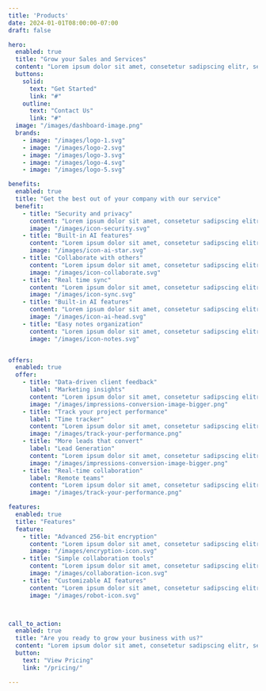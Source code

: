 ```yaml
---
title: 'Products'
date: 2024-01-01T08:00:00-07:00
draft: false

hero:
  enabled: true
  title: "Grow your Sales and Services"
  content: "Lorem ipsum dolor sit amet, consetetur sadipscing elitr, sed diam nonumy eirmod tempor invidunt ut labore et dolore magna aliquyam erat."
  buttons:
    solid:
      text: "Get Started"
      link: "#"
    outline:
      text: "Contact Us"
      link: "#"
  image: "/images/dashboard-image.png"
  brands:
    - image: "/images/logo-1.svg"
    - image: "/images/logo-2.svg"
    - image: "/images/logo-3.svg"
    - image: "/images/logo-4.svg"
    - image: "/images/logo-5.svg"

benefits:
  enabled: true
  title: "Get the best out of your company with our service"
  benefit:
    - title: "Security and privacy"
      content: "Lorem ipsum dolor sit amet, consetetur sadipscing elitr, sed diam nonumy eirmod tempor."
      image: "/images/icon-security.svg"
    - title: "Built-in AI features"
      content: "Lorem ipsum dolor sit amet, consetetur sadipscing elitr, sed diam nonumy eirmod tempor."
      image: "/images/icon-ai-star.svg"
    - title: "Collaborate with others"
      content: "Lorem ipsum dolor sit amet, consetetur sadipscing elitr, sed diam nonumy eirmod tempor."
      image: "/images/icon-collaborate.svg"
    - title: "Real time sync"
      content: "Lorem ipsum dolor sit amet, consetetur sadipscing elitr, sed diam nonumy eirmod tempor."
      image: "/images/icon-sync.svg"
    - title: "Built-in AI features"
      content: "Lorem ipsum dolor sit amet, consetetur sadipscing elitr, sed diam nonumy eirmod tempor."
      image: "/images/icon-ai-head.svg"
    - title: "Easy notes organization"
      content: "Lorem ipsum dolor sit amet, consetetur sadipscing elitr, sed diam nonumy eirmod tempor."
      image: "/images/icon-notes.svg"


offers:
  enabled: true
  offer:
    - title: "Data-driven client feedback"
      label: "Marketing insights"
      content: "Lorem ipsum dolor sit amet, consetetur sadipscing elitr, sed diam nonumy eirmod tempor invidunt ut labore et dolore magna aliquyam erat, sed diam voluptua invidunt ut labore. At dolore magna aliquyam erat, sed diam voluptua invid unt ut labore."
      image: "/images/impressions-conversion-image-bigger.png"
    - title: "Track your project performance"
      label: "Time tracker"
      content: "Lorem ipsum dolor sit amet, consetetur sadipscing elitr, sed diam nonumy eirmod tempor invidunt ut labore et dolore magna aliquyam erat, sed diam voluptua invidunt ut labore. At dolore magna aliquyam erat, sed diam voluptua invid unt ut labore."
      image: "/images/track-your-performance.png"
    - title: "More leads that convert"
      label: "Lead Generation"
      content: "Lorem ipsum dolor sit amet, consetetur sadipscing elitr, sed diam nonumy eirmod tempor invidunt ut labore et dolore magna aliquyam erat, sed diam voluptua invidunt ut labore. At dolore magna aliquyam erat, sed diam voluptua invid unt ut labore."
      image: "/images/impressions-conversion-image-bigger.png"
    - title: "Real-time collaboration"
      label: "Remote teams"
      content: "Lorem ipsum dolor sit amet, consetetur sadipscing elitr, sed diam nonumy eirmod tempor invidunt ut labore et dolore magna aliquyam erat, sed diam voluptua invidunt ut labore. At dolore magna aliquyam erat, sed diam voluptua invid unt ut labore."
      image: "/images/track-your-performance.png"

features:
  enabled: true
  title: "Features"
  feature:
    - title: "Advanced 256-bit encryption"
      content: "Lorem ipsum dolor sit amet, consetetur sadipscing elitr, sed diam nonumy eirmod tempor."
      image: "/images/encryption-icon.svg"
    - title: "Simple collaboration tools"
      content: "Lorem ipsum dolor sit amet, consetetur sadipscing elitr, sed diam nonumy eirmod tempor."
      image: "/images/collaboration-icon.svg"
    - title: "Customizable AI features"
      content: "Lorem ipsum dolor sit amet, consetetur sadipscing elitr, sed diam nonumy eirmod tempor."
      image: "/images/robot-icon.svg"



call_to_action:
  enabled: true
  title: "Are you ready to grow your business with us?"
  content: "Lorem ipsum dolor sit amet, consetetur sadipscing elitr, sed diam nonumy."
  button:
    text: "View Pricing"
    link: "/pricing/"

---
```


